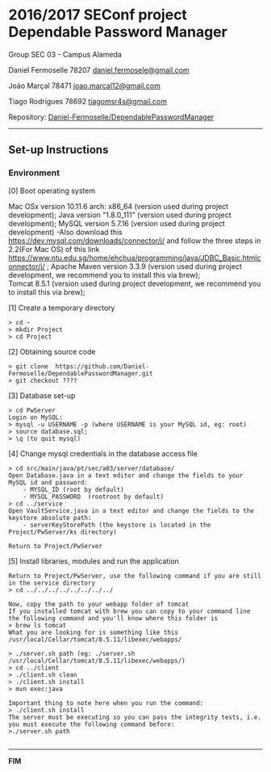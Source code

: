 # 2016/2017 SEConf project Dependable Password Manager #

Group SEC 03 - Campus Alameda

Daniel Fermoselle   78207 daniel.fermosele@gmail.com

João Marçal         78471 joao.marcal12@gmail.com

Tiago Rodrigues     78692 tiagomsr4s@gmail.com

Repository:
[Daniel-Fermoselle/DependablePasswordManager](https://github.com/Daniel-Fermoselle/DependablePasswordManager)

-------------------------------------------------------------------------------

## Set-up Instructions


### Environment

[0] Boot operating system

Mac OSx version 10.11.6 arch: x86_64 (version used during project development);
Java version "1.8.0_111" (version used during project development);
MySQL version 5.7.16 (version used during project development)
	-Also download this https://dev.mysql.com/downloads/connector/j/ and follow the three steps in 2.2(For Mac OS) of this link https://www.ntu.edu.sg/home/ehchua/programming/java/JDBC_Basic.htmlconnector/j/ ;
Apache Maven version 3.3.9 (version used during project development, we recommend you to install this via brew);  
Tomcat 8.5.1 (version used during project development, we recommend you to install this via brew);  

[1] Create a temporary directory

```
> cd ~
> mkdir Project
> cd Project
```

[2] Obtaining source code

```
> git clone  https://github.com/Daniel-Fermoselle/DependablePasswordManager.git
> git checkout ????
```

[3] Database set-up

```
> cd PwServer
Login on MySQL: 
> mysql -u USERNAME -p (where USERNAME is your MySQL id, eg: root)
> source database.sql;
> \q (to quit mysql)

```

[4] Change mysql credentials in the database access file

```
> cd src/main/java/pt/sec/a03/server/database/
Open Database.java in a text editor and change the fields to your MySQL id and password:
	- MYSQL_ID (root by default)
	- MYSQL_PASSWORD  (rootroot by default)
> cd ../service
Open VaultService.java in a text editor and change the fields to the keystore absolute path:
	- serverKeyStorePath (the keystore is located in the Project/PwServer/ks directory)

Return to Project/PwServer

```

[5] Install libraries, modules and run the application

```
Return to Project/PwServer, use the following command if you are still in the service directory
> cd ../../../../../../../../ 

Now, copy the path to your webapp folder of tomcat
If you installed tomcat with brew you can copy to your command line the following command and you'll know where this folder is
> brew ls tomcat
What you are looking for is something like this /usr/local/Cellar/tomcat/8.5.11/libexec/webapps/

> ./server.sh path (eg: ./server.sh /usr/local/Cellar/tomcat/8.5.11/libexec/webapps/)
> cd ../client
> ./client.sh clean
> ./client.sh install
> mvn exec:java

Important thing to note here when you run the command:
> ./client.sh install
The server must be executing so you can pass the integrity tests, i.e. you must execute the following command before:
>./server.sh path


```
 
-------------------------------------------------------------------------------
**FIM**